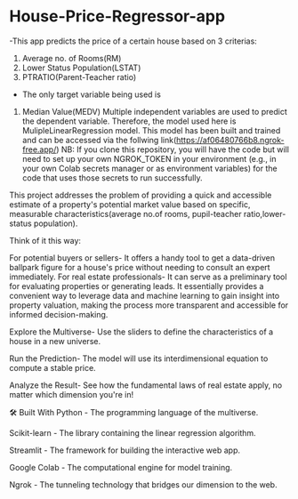 # House-Price-Regressor-app
-This app predicts the price of a certain house based on 3 criterias:
 1. Average no. of Rooms(RM)
 2.  Lower Status Population(LSTAT)
 3.  PTRATIO(Parent-Teacher ratio)
- The only target variable being used is
1. Median Value(MEDV)
Multiple independent variables are used to predict the dependent variable. Therefore, the model used here is MulipleLinearRegression model. This model has been built and trained and can be accessed via the follwing link(https://af06480766b8.ngrok-free.app/)
NB: If you clone this repository, you will have the code but will need to set up your own NGROK_TOKEN in your environment (e.g., in your own Colab secrets manager or as environment variables) for the code that uses those secrets to run successfully.


This project addresses the problem of providing a quick and accessible estimate of a property's potential market value based on specific, measurable characteristics(average no.of rooms, pupil-teacher ratio,lower-status population).

Think of it this way:

For potential buyers or sellers- It offers a handy tool to get a data-driven ballpark figure for a house's price without needing to consult an expert immediately.
For real estate professionals- It can serve as a preliminary tool for evaluating properties or generating leads.
It essentially provides a convenient way to leverage data and machine learning to gain insight into property valuation, making the process more transparent and accessible for informed decision-making.


Explore the Multiverse- Use the sliders to define the characteristics of a house in a new universe.

Run the Prediction- The model will use its interdimensional equation to compute a stable price.

Analyze the Result- See how the fundamental laws of real estate apply, no matter which dimension you're in!

🛠️ Built With
Python - The programming language of the multiverse.

Scikit-learn - The library containing the linear regression algorithm.

Streamlit - The framework for building the interactive web app.

Google Colab - The computational engine for model training.

Ngrok - The tunneling technology that bridges our dimension to the web.


